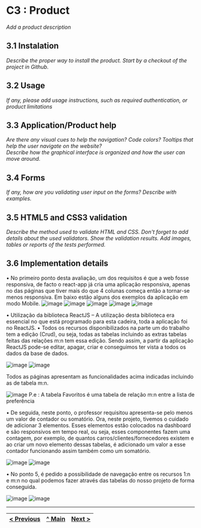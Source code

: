 # C3 : Product

_Add a product description_

## 3.1 Instalation

_Describe the proper way to install the product. Start by a checkout of the project in Github._

## 3.2 Usage

_If any, please add usage instructions, such as required authentication, or product limitations_

## 3.3 Application/Product help

_Are there any visual cues to help the navigation? Code colors? Tooltips that help the user navigate on the website?_  
_Describe how the graphical interface is organized and how the user can move around._

## 3.4 Forms

_If any, how are you validating user input on the forms?_
_Describe with examples._

## 3.5 HTML5 and CSS3 validation

_Describe the method used to validate HTML and CSS. Don't forget to add details about the used validators. Show the validation results._
_Add images, tables or reports of the tests performed._

## 3.6 Implementation details

•	No primeiro ponto desta avaliação, um dos requisitos é que a web fosse responsiva, de facto o react-app já cria uma aplicação responsiva, apenas no das páginas que tiver mais do que 4 colunas começa então a tornar-se menos responsiva.
 Em baixo estão alguns dos exemplos da aplicação em modo Mobile.
![image](https://user-images.githubusercontent.com/82088513/121918969-74ff2500-cd2e-11eb-99f7-54b52981df76.png)
![image](https://user-images.githubusercontent.com/82088513/121918986-7892ac00-cd2e-11eb-9555-175005b5ac7a.png)
![image](https://user-images.githubusercontent.com/82088513/121918999-7c263300-cd2e-11eb-9933-279208ffd3cc.png)
![image](https://user-images.githubusercontent.com/82088513/121919008-7f212380-cd2e-11eb-9b23-1951e857aa4a.png)
![image](https://user-images.githubusercontent.com/82088513/121919019-80eae700-cd2e-11eb-9bc7-81cab3ee65c2.png)

•	Utilização da biblioteca ReactJS – A utilização desta biblioteca era essencial no que está programado para esta cadeira, toda a aplicação foi no ReactJS.
•	Todos os recursos disponibilizados na parte um do trabalho tem a edição (Crud), ou seja, todas as tabelas incluindo as extras tabelas feitas das relações m:n tem essa edição. Sendo assim, a partir da aplicação ReactJS pode-se editar, apagar, criar e conseguimos ter vista a todos os dados da base de dados.

![image](https://user-images.githubusercontent.com/82088513/121919068-8fd19980-cd2e-11eb-8b56-9f94265c9cf2.png)
![image](https://user-images.githubusercontent.com/82088513/121919083-9233f380-cd2e-11eb-89ad-dda55393098f.png)

Todos as páginas apresentam as funcionalidades acima indicadas incluindo as de tabela m:n.

![image](https://user-images.githubusercontent.com/82088513/121919115-9a8c2e80-cd2e-11eb-9a85-904ed795841b.png)
P.e : A tabela Favoritos é uma tabela de relação m:n entre a lista de preferência 

•	De seguida, neste ponto, o professor requisitou apresenta-se pelo menos um valor de contador ou somatório. Ora, neste projeto, tivemos o cuidado de adicionar 3 elementos. Esses elementos estão colocados na dashboard e são responsivos em tempo real, ou seja, esses componentes fazem uma contagem, por exemplo, de quantos carros/clientes/fornecedores existem e ao criar um novo elemento dessas tabelas, é adicionado um valor a esse contador funcionando assim também como um somatório. 

![image](https://user-images.githubusercontent.com/82088513/121919194-ad9efe80-cd2e-11eb-8697-24426c633896.png)
![image](https://user-images.githubusercontent.com/82088513/121919208-b1328580-cd2e-11eb-9d1f-36c16dd94e18.png)


•	No ponto 5, é pedido a possibilidade de navegação entre os recursos 1:n e m:n no qual podemos fazer através das tabelas do nosso projeto de forma conseguida.

![image](https://user-images.githubusercontent.com/82088513/121919238-ba235700-cd2e-11eb-9800-173838e65adf.png)
![image](https://user-images.githubusercontent.com/82088513/121919259-bd1e4780-cd2e-11eb-8793-0618f0bd774f.png)

---
[< Previous](c2.md) | [^ Main](https://github.com/exemploTrabalho/report) | [Next >](c4.md)
:--- | :---: | ---: 
